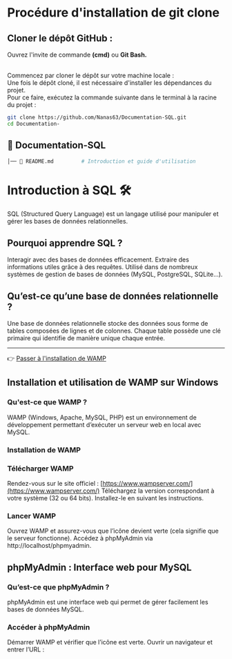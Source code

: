 <!-- # Documentation-SQL
SQL création d'une documentation collaborative -->

# Procédure d'installation de git clone

## Cloner le dépôt GitHub :

Ouvrez l'invite de commande <b>(cmd)</b> ou <b>Git Bash.</b><br><br>

Commencez par cloner le dépôt sur votre machine locale :<br>
Une fois le dépôt cloné, il est nécessaire d'installer les dépendances du projet.<br>
Pour ce faire, exécutez la commande suivante dans le terminal à la racine du projet :<br>

```bash
git clone https://github.com/Nanas63/Documentation-SQL.git
cd Documentation-
```

## 📂 Documentation-SQL
```bash
│── 📄 README.md         # Introduction et guide d'utilisation
```


# Introduction à SQL 🛠️
SQL (Structured Query Language) est un langage utilisé pour manipuler et gérer les bases de données relationnelles.

## Pourquoi apprendre SQL ?
Interagir avec des bases de données efficacement.
Extraire des informations utiles grâce à des requêtes.
Utilisé dans de nombreux systèmes de gestion de bases de données (MySQL, PostgreSQL, SQLite...).

## Qu’est-ce qu’une base de données relationnelle ?
Une base de données relationnelle stocke des données sous forme de tables composées de lignes et de colonnes.
Chaque table possède une clé primaire qui identifie de manière unique chaque entrée.



---
👉 [Passer à l'installation de WAMP](installation-wamp.md)

## Installation et utilisation de WAMP sur Windows

### Qu'est-ce que WAMP ?
WAMP (Windows, Apache, MySQL, PHP) est un environnement de développement permettant d’exécuter un serveur web en local avec MySQL.

### Installation de WAMP

### Télécharger WAMP
Rendez-vous sur le site officiel : [https://www.wampserver.com/](https://www.wampserver.com/)
Téléchargez la version correspondant à votre système (32 ou 64 bits).
Installez-le en suivant les instructions.

### Lancer WAMP
Ouvrez WAMP et assurez-vous que l’icône devient verte (cela signifie que le serveur fonctionne).
Accédez à phpMyAdmin via http://localhost/phpmyadmin.


## phpMyAdmin : Interface web pour MySQL

### Qu’est-ce que phpMyAdmin ?
phpMyAdmin est une interface web qui permet de gérer facilement les bases de données MySQL.

### Accéder à phpMyAdmin
Démarrer WAMP et vérifier que l’icône est verte.
Ouvrir un navigateur et entrer l’URL :
